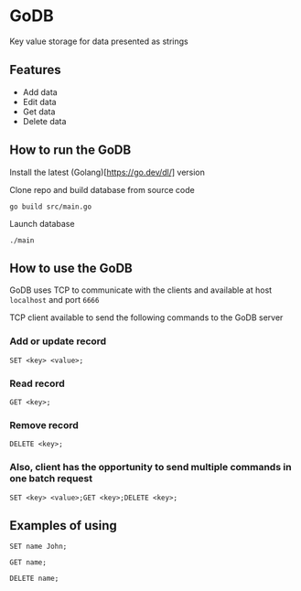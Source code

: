 # GoDB
Key value storage for data presented as strings

## Features
 - Add data
 - Edit data
 - Get data
 - Delete data

## How to run the GoDB

Install the latest (Golang)[https://go.dev/dl/] version 

Clone repo and build database from source code
```
go build src/main.go
```

Launch database
```
./main
```

## How to use the GoDB

GoDB uses TCP to communicate with the clients and available at host `localhost` and port `6666`

TCP client available to send the following commands to the GoDB server

### Add or update record
```SET <key> <value>;```

### Read record
```GET <key>;```

### Remove record
```DELETE <key>;```

### Also, client has the opportunity to send multiple commands in one batch request
```SET <key> <value>;GET <key>;DELETE <key>;```

## Examples of using

```SET name John;```

```GET name;```

```DELETE name;```